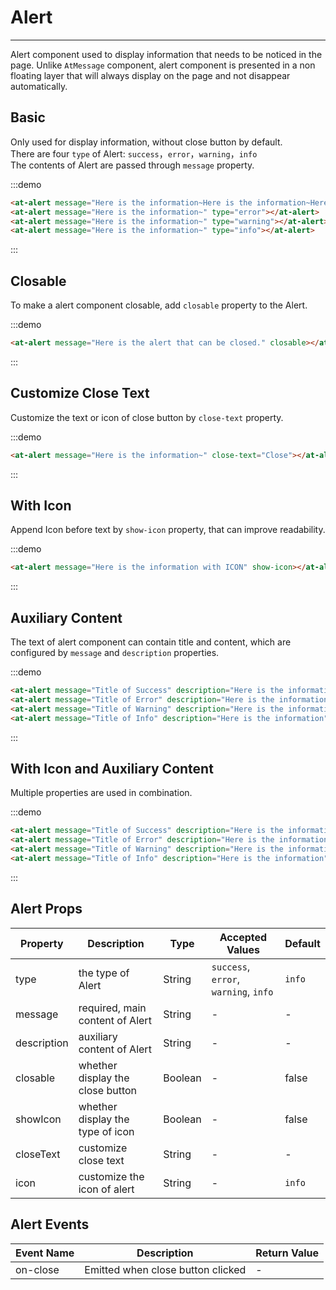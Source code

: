 
# Alert

----

Alert component used to display information that needs to be noticed in the page. Unlike `AtMessage` component, alert component is presented in a non floating layer that will always display on the page and not disappear automatically.


## Basic

Only used for display information, without close button by default.<br>
There are four `type` of Alert: `success`，`error`，`warning`，`info`<br>
The contents of Alert are passed through `message` property.

:::demo
```html
<at-alert message="Here is the information~Here is the information~Here is the information~" type="success"></at-alert>
<at-alert message="Here is the information~" type="error"></at-alert>
<at-alert message="Here is the information~" type="warning"></at-alert>
<at-alert message="Here is the information~" type="info"></at-alert>
```
:::


## Closable

To make a alert component closable, add `closable` property to the Alert.

:::demo
```html
<at-alert message="Here is the alert that can be closed." closable></at-alert>
```
:::


## Customize Close Text

Customize the text or icon of close button by `close-text` property.

:::demo
```html
<at-alert message="Here is the information~" close-text="Close"></at-alert>
```
:::


## With Icon

Append Icon before text by `show-icon` property, that can improve readability.

:::demo
```html
<at-alert message="Here is the information with ICON" show-icon></at-alert>
```
:::


## Auxiliary Content

The text of alert component can contain title and content, which are configured by `message` and `description` properties.

:::demo
```html
<at-alert message="Title of Success" description="Here is the information" type="success" closable></at-alert>
<at-alert message="Title of Error" description="Here is the information" type="error" closable></at-alert>
<at-alert message="Title of Warning" description="Here is the information" type="warning" closable></at-alert>
<at-alert message="Title of Info" description="Here is the information" type="info" closable></at-alert>
```
:::


## With Icon and Auxiliary Content

Multiple properties are used in combination.

:::demo
```html
<at-alert message="Title of Success" description="Here is the information~Here is the information~Here is the information~Here is the information~Here is the information~Here is the information~Here is the information~" type="success" show-icon closable></at-alert>
<at-alert message="Title of Error" description="Here is the information" type="error" show-icon closable></at-alert>
<at-alert message="Title of Warning" description="Here is the information" type="warning" show-icon closable></at-alert>
<at-alert message="Title of Info" description="Here is the information" type="info" show-icon closable></at-alert>
```
:::


## Alert Props

| Property      | Description          | Type      | Accepted Values                           | Default  |
|---------- |-------------- |---------- |--------------------------------  |-------- |
| type | the type of Alert | String | `success`, `error`, `warning`, `info` | `info` |
| message | required, main content of Alert | String | - | - |
| description | auxiliary content of Alert | String | - | - |
| closable | whether display the close button | Boolean | - | false |
| showIcon | whether display the type of icon | Boolean | - | false |
| closeText | customize close text | String | - | - |
| icon | customize the icon of alert | String | - | `info` |


## Alert Events

| Event Name      | Description          | Return Value  |
|---------- |-------------- |---------- |
| on-close | Emitted when close button clicked | - |


<style  scoped>
.at-alert + .at-alert {
  margin-top: 8px;
}
</style>
